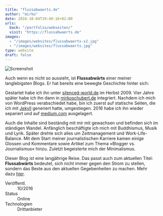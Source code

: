 ```yaml
---
title: "flussabwaerts.de"
author: "mirko"
date: 2016-10-04T19:49:16+01:00
urls:
  back: "/portfolio/webseiten/"
  visit: "https://flussabwaerts.de"
images:
  - "/images/websites/flussabwaerts-x2.jpg"
  - "/images/websites/flussabwaerts.jpg"
type: website
draft: false
---
```


![Screenshot](/images/websites/flussabwaerts-x2.jpg)

Auch wenn es nicht so aussieht, ist **Flussabwärts** einer meiner langlebigsten Blogs. Er hat bereits eine bewegte Geschichte hinter sich:

Gestartet habe ich ihn unter [silenced-world.de](/portfolio/webseiten/silenced-world) im Herbst 2009. Vier Jahre später habe ich ihn dann in [mirkoschubert.de](/portfolio/webseiten/mirkoschubert) integriert. Nachdem ich mich von WordPress verabschiedet habe, bin ich zuerst auf statische Seiten, die ich mit [Jekyll](https://jekyllrb.com) generiert hatte, umgestiegen. 2016 habe ich ihn wieder separiert und auf [medium.com](https://medium.com) ausgelagert.

Auch die Inhalte sind beständig mit mir mit gewachsen und befinden sich im ständigen Wandel. Anfänglich beschäftigte ich mich mit Buddhismus, Musik und Lyrik. Später drehte sich alles um Zeitmanagement und Work-Life-Balance. Mit dem Start meiner journalistischen Karriere kamen einige Glossen und Kommentare sowie Artikel zum Thema »Blogger vs. Journalismus« hinzu. Zuletzt begeisterte mich der Minimalismus.

Dieser Blog ist eine langjährige Reise. Das passt auch zum aktuellen Titel: **Flussabwärts** bedeutet, sich nicht immer gegen den Strom zu stellen, sondern das Beste aus den aktuellen Gegebenheiten zu machen. Mehr dazu [hier](https://flussabwaerts.de/gegen-den-strom-nicht-bester-weg-ce9dc67c295d).

<dl>
  <dt>Veröffentl.</dt><dd>10/2016</dd>
  <dt>Status</dt><dd>Online</dd>
  <dt>Technologien</dt><dd>Drittanbieter</dd>
</dl>
